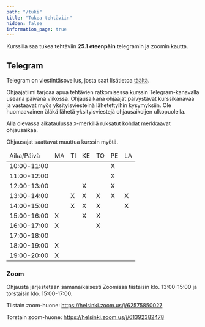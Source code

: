 ```yaml
---
path: "/tuki"
title: "Tukea tehtäviin"
hidden: false
information_page: true
---
```


Kurssilla saa tukea tehtäviin **25.1 eteenpäin** telegramin ja zoomin kautta.

## Telegram

Telegram on viestintäsovellus, josta saat lisätietoa [täältä](https://telegram.org/).

Ohjaajatiimi tarjoaa apua tehtävien ratkomisessa kurssin Telegram-kanavalla useana päivänä viikossa. Ohjausaikana ohjaajat päivystävät kurssikanavaa ja vastaavat myös yksityisviesteinä lähetettyihin kysymyksiin. Ole huomaavainen äläkä lähetä yksityisviestejä ohjausaikoijen ulkopuolella.

Alla olevassa aikataulussa `X`-merkillä ruksatut kohdat merkkaavat ohjausaikaa.

<notice>Ohjausajat saattavat muuttua kurssin myötä.</notice>

<table>
  <thead>
    <tr>
      <td>Aika/Päivä</td>
      <td>MA</td>
      <td>TI</td>
      <td>KE</td>
      <td>TO</td>
      <td>PE</td>
      <td>LA</td>
    </tr>
  </th>
  <tbody>
    <tr>
      <td>10:00-11:00</td>
      <td></td>
      <td></td>
      <td></td>
      <td></td>
      <td>X</td>
      <td></td>
    </tr>
    <tr>
      <td>11:00-12:00</td>
      <td></td>
      <td></td>
      <td></td>
      <td></td>
      <td>X</td>
      <td></td>
    </tr>
    <tr>
      <td>12:00-13:00</td>
      <td></td>
      <td></td>
      <td>X</td>
      <td></td>
      <td>X</td>
      <td></td>
    </tr>
    <tr>
      <td>13:00-14:00</td>
      <td></td>
      <td>X</td>
      <td>X</td>
      <td>X</td>
      <td>X</td>
      <td>X</td>
    </tr>
    <tr>
      <td>14:00-15:00</td>
      <td></td>
      <td>X</td>
      <td>X</td>
      <td>X</td>
      <td></td>
      <td>X</td>
    </tr>
    <tr>
      <td>15:00-16:00</td>
      <td>X</td>
      <td></td>
      <td>X</td>
      <td>X</td>
      <td></td>
      <td></td>
    </tr>
    <tr>
      <td>16:00-17:00</td>
      <td>X</td>
      <td></td>
      <td></td>
      <td>X</td>
      <td></td>
      <td></td>
    </tr>
    <tr>
      <td>17:00-18:00</td>
      <td></td>
      <td></td>
      <td></td>
      <td></td>
      <td></td>
      <td></td>
    </tr>
    <tr>
      <td>18:00-19:00</td>
      <td>X</td>
      <td></td>
      <td></td>
      <td></td>
      <td></td>
      <td></td>
    </tr>
    <tr>
      <td>19:00-20:00</td>
      <td>X</td>
      <td></td>
      <td></td>
      <td></td>
      <td></td>
      <td></td>
    </tr>
  </tbody>
</table>


### Zoom

Ohjausta järjestetään samanaikaisesti Zoomissa tiistaisin klo. 13:00-15:00 ja torstaisin klo. 15:00-17:00.

Tiistain zoom-huone: https://helsinki.zoom.us/j/62575850027

Torstain zoom-huone: https://helsinki.zoom.us/j/61392382478
